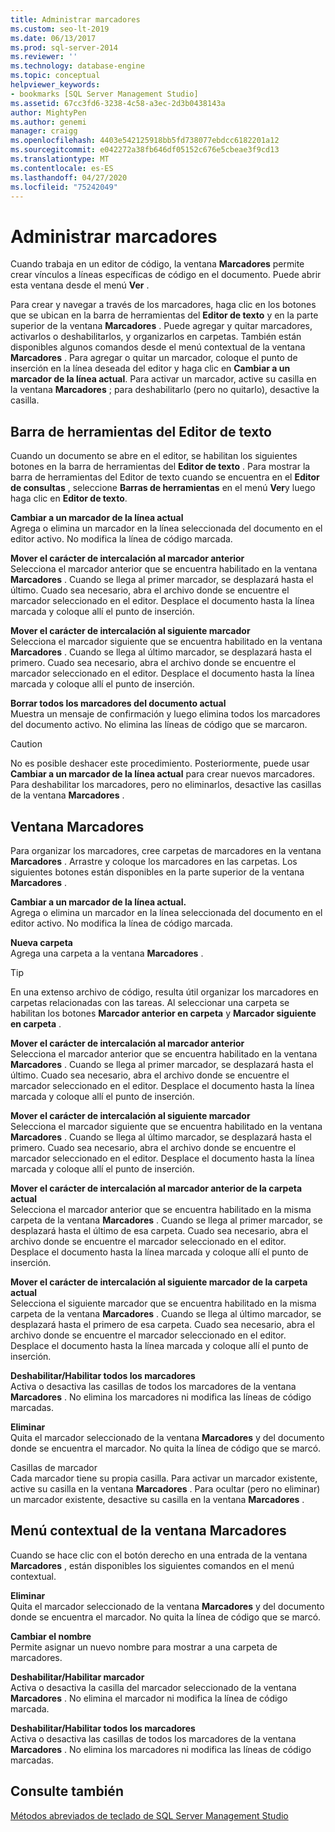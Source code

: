 ```yaml
---
title: Administrar marcadores
ms.custom: seo-lt-2019
ms.date: 06/13/2017
ms.prod: sql-server-2014
ms.reviewer: ''
ms.technology: database-engine
ms.topic: conceptual
helpviewer_keywords:
- bookmarks [SQL Server Management Studio]
ms.assetid: 67cc3fd6-3238-4c58-a3ec-2d3b0438143a
author: MightyPen
ms.author: genemi
manager: craigg
ms.openlocfilehash: 4403e542125918bb5fd738077ebdcc6182201a12
ms.sourcegitcommit: e042272a38fb646df05152c676e5cbeae3f9cd13
ms.translationtype: MT
ms.contentlocale: es-ES
ms.lasthandoff: 04/27/2020
ms.locfileid: "75242049"
---
```

# <a name="manage-bookmarks"></a>Administrar marcadores
  Cuando trabaja en un editor de código, la ventana **Marcadores** permite crear vínculos a líneas específicas de código en el documento. Puede abrir esta ventana desde el menú **Ver** .  
  
 Para crear y navegar a través de los marcadores, haga clic en los botones que se ubican en la barra de herramientas del **Editor de texto** y en la parte superior de la ventana **Marcadores** . Puede agregar y quitar marcadores, activarlos o deshabilitarlos, y organizarlos en carpetas. También están disponibles algunos comandos desde el menú contextual de la ventana **Marcadores** . Para agregar o quitar un marcador, coloque el punto de inserción en la línea deseada del editor y haga clic en **Cambiar a un marcador de la línea actual**. Para activar un marcador, active su casilla en la ventana **Marcadores** ; para deshabilitarlo (pero no quitarlo), desactive la casilla.  
  
## <a name="text-editor-toolbar"></a>Barra de herramientas del Editor de texto  
 Cuando un documento se abre en el editor, se habilitan los siguientes botones en la barra de herramientas del **Editor de texto** . Para mostrar la barra de herramientas del Editor de texto cuando se encuentra en el **Editor de consultas** , seleccione **Barras de herramientas** en el menú **Ver**y luego haga clic en **Editor de texto**.  
  
 **Cambiar a un marcador de la línea actual**  
 Agrega o elimina un marcador en la línea seleccionada del documento en el editor activo. No modifica la línea de código marcada.  
  
 **Mover el carácter de intercalación al marcador anterior**  
 Selecciona el marcador anterior que se encuentra habilitado en la ventana **Marcadores** . Cuando se llega al primer marcador, se desplazará hasta el último. Cuado sea necesario, abra el archivo donde se encuentre el marcador seleccionado en el editor. Desplace el documento hasta la línea marcada y coloque allí el punto de inserción.  
  
 **Mover el carácter de intercalación al siguiente marcador**  
 Selecciona el marcador siguiente que se encuentra habilitado en la ventana **Marcadores** . Cuando se llega al último marcador, se desplazará hasta el primero. Cuado sea necesario, abra el archivo donde se encuentre el marcador seleccionado en el editor. Desplace el documento hasta la línea marcada y coloque allí el punto de inserción.  
  
 **Borrar todos los marcadores del documento actual**  
 Muestra un mensaje de confirmación y luego elimina todos los marcadores del documento activo. No elimina las líneas de código que se marcaron.  
  
> [!CAUTION]  
>  No es posible deshacer este procedimiento. Posteriormente, puede usar **Cambiar a un marcador de la línea actual** para crear nuevos marcadores. Para deshabilitar los marcadores, pero no eliminarlos, desactive las casillas de la ventana **Marcadores** .  
  
## <a name="bookmarks-window"></a>Ventana Marcadores  
 Para organizar los marcadores, cree carpetas de marcadores en la ventana **Marcadores** . Arrastre y coloque los marcadores en las carpetas. Los siguientes botones están disponibles en la parte superior de la ventana **Marcadores** .  
  
 **Cambiar a un marcador de la línea actual.**  
 Agrega o elimina un marcador en la línea seleccionada del documento en el editor activo. No modifica la línea de código marcada.  
  
 **Nueva carpeta**  
 Agrega una carpeta a la ventana **Marcadores** .  
  
> [!TIP]  
>  En una extenso archivo de código, resulta útil organizar los marcadores en carpetas relacionadas con las tareas. Al seleccionar una carpeta se habilitan los botones **Marcador anterior en carpeta** y **Marcador siguiente en carpeta** .  
  
 **Mover el carácter de intercalación al marcador anterior**  
 Selecciona el marcador anterior que se encuentra habilitado en la ventana **Marcadores** . Cuando se llega al primer marcador, se desplazará hasta el último. Cuado sea necesario, abra el archivo donde se encuentre el marcador seleccionado en el editor. Desplace el documento hasta la línea marcada y coloque allí el punto de inserción.  
  
 **Mover el carácter de intercalación al siguiente marcador**  
 Selecciona el marcador siguiente que se encuentra habilitado en la ventana **Marcadores** . Cuando se llega al último marcador, se desplazará hasta el primero. Cuado sea necesario, abra el archivo donde se encuentre el marcador seleccionado en el editor. Desplace el documento hasta la línea marcada y coloque allí el punto de inserción.  
  
 **Mover el carácter de intercalación al marcador anterior de la carpeta actual**  
 Selecciona el marcador anterior que se encuentra habilitado en la misma carpeta de la ventana **Marcadores** . Cuando se llega al primer marcador, se desplazará hasta el último de esa carpeta. Cuado sea necesario, abra el archivo donde se encuentre el marcador seleccionado en el editor. Desplace el documento hasta la línea marcada y coloque allí el punto de inserción.  
  
 **Mover el carácter de intercalación al siguiente marcador de la carpeta actual**  
 Selecciona el siguiente marcador que se encuentra habilitado en la misma carpeta de la ventana **Marcadores** . Cuando se llega al último marcador, se desplazará hasta el primero de esa carpeta. Cuado sea necesario, abra el archivo donde se encuentre el marcador seleccionado en el editor. Desplace el documento hasta la línea marcada y coloque allí el punto de inserción.  
  
 **Deshabilitar/Habilitar todos los marcadores**  
 Activa o desactiva las casillas de todos los marcadores de la ventana **Marcadores** . No elimina los marcadores ni modifica las líneas de código marcadas.  
  
 **Eliminar**  
 Quita el marcador seleccionado de la ventana **Marcadores** y del documento donde se encuentra el marcador. No quita la línea de código que se marcó.  
  
 Casillas de marcador  
 Cada marcador tiene su propia casilla. Para activar un marcador existente, active su casilla en la ventana **Marcadores** . Para ocultar (pero no eliminar) un marcador existente, desactive su casilla en la ventana **Marcadores** .  
  
## <a name="bookmarks-window-shortcut-menu"></a>Menú contextual de la ventana Marcadores  
 Cuando se hace clic con el botón derecho en una entrada de la ventana **Marcadores** , están disponibles los siguientes comandos en el menú contextual.  
  
 **Eliminar**  
 Quita el marcador seleccionado de la ventana **Marcadores** y del documento donde se encuentra el marcador. No quita la línea de código que se marcó.  
  
 **Cambiar el nombre**  
 Permite asignar un nuevo nombre para mostrar a una carpeta de marcadores.  
  
 **Deshabilitar/Habilitar marcador**  
 Activa o desactiva la casilla del marcador seleccionado de la ventana **Marcadores** . No elimina el marcador ni modifica la línea de código marcada.  
  
 **Deshabilitar/Habilitar todos los marcadores**  
 Activa o desactiva las casillas de todos los marcadores de la ventana **Marcadores** . No elimina los marcadores ni modifica las líneas de código marcadas.  
  
## <a name="see-also"></a>Consulte también  
 [Métodos abreviados de teclado de SQL Server Management Studio](../../ssms/sql-server-management-studio-keyboard-shortcuts.md)  

